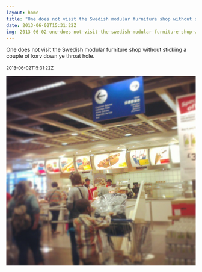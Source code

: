 ```yaml
---
layout: home
title: "One does not visit the Swedish modular furniture shop without sticking a couple of korv down ye throat hole."
date: 2013-06-02T15:31:22Z
img: 2013-06-02-one-does-not-visit-the-swedish-modular-furniture-shop-without-sticking-a-couple-of-korv-down-ye-throat-hole-.jpg
---
```


One does not visit the Swedish modular furniture shop without sticking a couple of korv down ye throat hole.

<small>2013-06-02T15:31:22Z</small>

![One does not visit the Swedish modular furniture shop without sticking a couple of korv down ye throat hole.](2013-06-02-one-does-not-visit-the-swedish-modular-furniture-shop-without-sticking-a-couple-of-korv-down-ye-throat-hole-.jpg)
